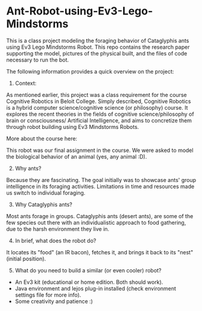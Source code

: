 # Ant-Robot-using-Ev3-Lego-Mindstorms
This is a class project modeling the foraging behavior of Cataglyphis ants using Ev3 Lego Mindstorms Robot. This repo contains the research paper supporting the model, pictures of the physical built, and the files of code necessary to run the bot.

The following information provides a quick overview on the project:

1. Context: 

As mentioned earlier, this project was a class requirement for the course Cognitive Robotics in Beloit College. Simply described, Cognitive Robotics is a hybrid computer science/cognitive science (or philosophy) course. It explores the recent theories in the fields of cognitive science/philosophy of brain or consciousness/ Artificial Intelligence, and aims to concretize them through robot building using Ev3 Mindstorms Robots. 

More about the course here: 

This robot was our final assignment in the course. We were asked to model the biological behavior of an animal (yes, any animal :D).

2. Why ants?

Because they are fascinating. The goal initially was to showcase ants' group intelligence in its foraging activities. Limitations in time and resources made us switch to individual foraging. 

3. Why Cataglyphis ants?

Most ants forage in groups. Cataglyphis ants (desert ants), are some of the few species out there with an individualistic approach to food gathering, due to the harsh environment they live in. 

4. In brief, what does the robot do?

It locates its "food" (an IR bacon), fetches it, and brings it back to its "nest" (initial position). 

5. What do you need to build a similar (or even cooler) robot?

- An Ev3 kit (educational or home edition. Both should work).
- Java environment and lejos plug-in installed (check environment settings file for more info).
- Some creativity and patience :)
